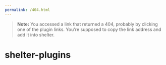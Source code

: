 ```yaml
---
permalink: /404.html
---
```

> **Note:** You accessed a link that returned a 404, probably by clicking one of the plugin links. You're supposed to copy the link address and add it into shelter.

# shelter-plugins
